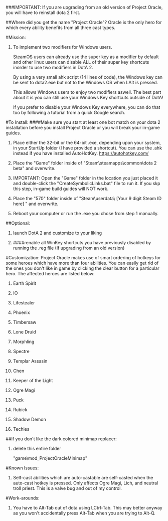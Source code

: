 ###IMPORTANT: If you are upgrading from an old version of Project Oracle, you will have to reinstall dota 2 first.

##Where did you get the name "Project Oracle"?
Oracle is the only hero for which every ability benefits from all three cast types.



#Mission:

1. To implement two modifiers for Windows users.

   SteamOS users can already use the super key as a modifier by default and other linux users can disable ALL of their super key shortcuts inorder to use two modifiers in DotA 2.

   By using a very small ahk script (14 lines of code), the Windows key can be sent to dota2.exe but not to the Windows OS when LAlt is pressed.

   This allows Windows users to enjoy two modifiers aswell. The best part about it is you can still use your Windows Key shortcuts outside of DotA!

   If you prefer to disable your Windows Key everywhere, you can do that too by following a tutorial from a quick Google search.



#To Install:
####Make sure you start at least one bot match on your dota 2 installation before you install Project Oracle or you will break your in-game guides.

1. Place either the 32-bit or the 64-bit .exe, depending upon your system, in your StartUp folder (I have provided a shortcut).
   You can use the .ahk instead if you have installed AutoHotKey. https://autohotkey.com/

2. Place the "Game" folder inside of "Steam\steamapps\common\dota 2 beta" and overwrite.

3. IMPORTANT: Open the "Game" folder in the location you just placed it and double-click the "CreateSymbolicLinks.bat" file to run it.    If you skp this step, in-game build guides will NOT work.

4. Place the "570" folder inside of "Steam\userdata\ [Your 9 digit Steam ID here] " and overwrite.

5. Reboot your computer or run the .exe you chose from step 1 manually.

##Optional:

1. launch DotA 2 and customize to your liking

2. ####renable all WinKey shortcuts you have previously disabled by running the .reg file (If upgrading from an old version)


#Customization:
Project Oracle makes use of smart ordering of hotkeys for some heroes which have more than four abilities.
You can easily get rid of the ones you don't like in game by clicking the clear button for a particular hero.
The affected heroes are listed below:

1. Earth Spirit

2. IO

3. Lifestealer

4. Phoenix

5. Timbersaw

6. Lone Druid

7. Morphling

8. Spectre

9. Templar Assasin

10. Chen

11. Keeper of the Light

12. Ogre Magi

13. Puck

14. Rubick

15. Shadow Demon

16. Techies

##If you don't like the dark colored minimap replacer:

1. delete this entire folder

   "game\mod_ProjectOracleMinimap"



#Known Issues:

1. Self-cast abilities which are auto-castable are self-casted when the auto-cast hotkey is pressed.
Only affects Ogre Magi, Lich, and neutral troll priest. This is a valve bug and out of my control.



#Work-arounds:

1. You have to Alt-Tab out of dota using LCtrl-Tab. This may better anyway as you won't accidentally press Alt-Tab when you are trying to Alt-Q.
